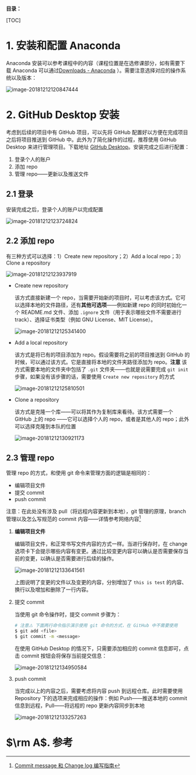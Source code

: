 **目录：**

[TOC]



# 1. 安装和配置 Anaconda

Anaconda 安装可以参考课程中的内容（课程位置是在选修课部分，如有需要下载 Anaconda 可以通过[Downloads - Anaconda](https://www.anaconda.com/download/#windows) ）。需要注意选择对应的操作系统以及版本：

![image-20181212120847444](../img/anaconda.png)

# 2. GitHub Desktop 安装

考虑到后续的项目中有 GitHub 项目，可以先将 GitHub 配置好以方便在完成项目之后将项目推送到 GitHub 中。此外为了简化操作的过程，推荐使用 GitHub Desktop 来进行管理项目。下载地址 [GitHub Desktop](https://desktop.github.com/)。安装完成之后进行配置：

1. 登录个人的账户
2. 添加 repo
3. 管理 repo——更新以及推送文件

## 2.1 登录

安装完成之后，登录个人的账户以完成配置

![image-20181212123724824](../img/GitHub_config.png)

## 2.2 添加 repo

有三种方式可以选择：1）Create new repository；2）Add a local repo；3）Clone a repository

![image-20181212123937919](../img/github_repo.png)

* Create new repository

  该方式直接新建一个 repo，当需要开始新的项目时，可以考虑该方式。它可以选择本地的文件路径，还有**其他可选项**——例如新建 repo 的同时初始化一个 README.md 文件、添加 `.ignore` 文件（用于表示哪些文件不需要进行 track）、选择证书类型（例如 GNU License、MIT License）。

  ![image-20181212125341400](../img/create_new_repo.png)

* Add a local repository

  该方式是将已有的项目添加为 repo。假设需要将之前的项目推送到 GitHub 的时候，可以通过该方式。它是直接将本地的文件夹路径添加为 repo。**注意** 该方式需要本地的文件夹中包括了 `.git` 文件夹——也就是说需要完成 `git init` 步骤，如果没有该步骤的话，需要使用 `Create new repository` 的方式

  ![image-20181212125810501](../img/add_local_repo.png)

* Clone a repository

  该方式是克隆一个库——可以将其作为复制库来看待。该方式需要一个 GitHub 上的 repo ——它可以选择个人的 repo，或者是其他人的 repo；此外可以选择克隆到本队的位置

  ![image-20181212130921173](../img/clone_repo.png)

## 2.3 管理 repo

管理 repo 的方式，和使用 git 命令来管理方面的逻辑是相同的：

* 编辑项目文件
* 提交 commit
* push commit

注意：在此处没有涉及 pull（将远程内容更新到本地），git 管理的原理，branch 管理以及怎么写规范的 commit 内容——详情参考网络内容[^1]

1. **编辑项目文件**

   编辑项目文件，和正常书写文件内容的方式一样。当进行保存时，在 change 选项卡下会提示哪些内容有变更。通过比较变更内容可以确认是否需要保存当前的变更，以确认是否需要进行后续的操作。

   ![image-20181212133641561](../img/edit_file.png)

   上图说明了变更的文件以及变更的内容，分别增加了 `this is test` 的内容、换行以及增加和删除了一行内容。

2. 提交 commit

   当使用 git 命令操作时，提交 commit 步骤为：

   ```bash
   # 注意⚠️ 下面两行命令指示演示使用 git 命令的方式，在 GitHub 中不需要使用
   $ git add <file>
   $ git commit -m <message>
   ```

   在使用 GitHub Desktop 的情况下，只需要添加相应的 commit 信息即可，点击 commit 按钮会将保存当前提交信息：

   ![image-20181212134950584](../img/add_commit.png)

3. push commit

   当完成以上的内容之后，需要考虑将内容 push 到远程仓库。此时需要使用 Repository 下的选项来完成相应的操作：例如 Push——推送本地的 commit 信息到远程，Pull——将远程的 repo 更新内容同步到本地

   ![image-20181212133257263](../img/repo_push.png)

# $\rm A$. 参考

[^1]: [Commit message 和 Change log 编写指南](http://www.ruanyifeng.com/blog/2016/01/commit_message_change_log.html)